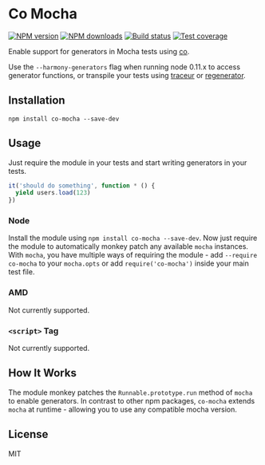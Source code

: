# Co Mocha

[![NPM version][npm-image]][npm-url]
[![NPM downloads][downloads-image]][downloads-url]
[![Build status][travis-image]][travis-url]
[![Test coverage][coveralls-image]][coveralls-url]

Enable support for generators in Mocha tests using [co](https://github.com/visionmedia/co).

Use the `--harmony-generators` flag when running node 0.11.x to access generator functions, or transpile your tests using [traceur](https://github.com/google/traceur-compiler) or [regenerator](https://github.com/facebook/regenerator).

## Installation

```
npm install co-mocha --save-dev
```

## Usage

Just require the module in your tests and start writing generators in your tests.

```js
it('should do something', function * () {
  yield users.load(123)
})
```

### Node

Install the module using `npm install co-mocha --save-dev`. Now just require the module to automatically monkey patch any available `mocha` instances. With `mocha`, you have multiple ways of requiring the module - add `--require co-mocha` to your `mocha.opts` or add `require('co-mocha')` inside your main test file.

### AMD

Not currently supported.

### `<script>` Tag

Not currently supported.

## How It Works

The module monkey patches the `Runnable.prototype.run` method of `mocha` to enable generators. In contrast to other npm packages, `co-mocha` extends `mocha` at runtime - allowing you to use any compatible mocha version.

## License

MIT

[npm-image]: https://img.shields.io/npm/v/co-mocha.svg?style=flat
[npm-url]: https://npmjs.org/package/co-mocha
[downloads-image]: https://img.shields.io/npm/dm/co-mocha.svg?style=flat
[downloads-url]: https://npmjs.org/package/co-mocha
[travis-image]: https://img.shields.io/travis/blakeembrey/co-mocha.svg?style=flat
[travis-url]: https://travis-ci.org/blakeembrey/co-mocha
[coveralls-image]: https://img.shields.io/coveralls/blakeembrey/co-mocha.svg?style=flat
[coveralls-url]: https://coveralls.io/r/blakeembrey/co-mocha?branch=master
